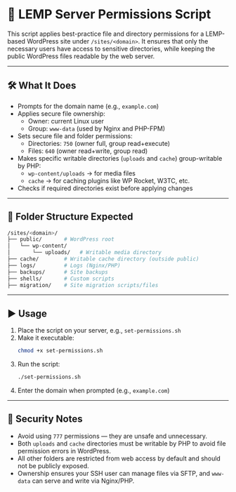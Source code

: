 # 🔐 LEMP Server Permissions Script

This script applies best-practice file and directory permissions for a LEMP-based WordPress site under `/sites/<domain>`. It ensures that only the necessary users have access to sensitive directories, while keeping the public WordPress files readable by the web server.

---

## 🛠️ What It Does

- Prompts for the domain name (e.g., `example.com`)
- Applies secure file ownership:  
  - Owner: current Linux user  
  - Group: `www-data` (used by Nginx and PHP-FPM)
- Sets secure file and folder permissions:
  - Directories: `750` (owner full, group read+execute)
  - Files: `640` (owner read+write, group read)
- Makes specific writable directories (`uploads` and `cache`) group-writable by PHP:
  - `wp-content/uploads` → for media files
  - `cache` → for caching plugins like WP Rocket, W3TC, etc.
- Checks if required directories exist before applying changes

---

## 📂 Folder Structure Expected

```bash
/sites/<domain>/
├── public/       # WordPress root
│   └── wp-content/
│       └── uploads/   # Writable media directory
├── cache/        # Writable cache directory (outside public)
├── logs/         # Logs (Nginx/PHP)
├── backups/      # Site backups
├── shells/       # Custom scripts
├── migration/    # Site migration scripts/files
```

---

## ▶️ Usage

1. Place the script on your server, e.g., `set-permissions.sh`
2. Make it executable:
   ```bash
   chmod +x set-permissions.sh
   ```
3. Run the script:
   ```bash
   ./set-permissions.sh
   ```
4. Enter the domain when prompted (e.g., `example.com`)

---

## 🔐 Security Notes

- Avoid using `777` permissions — they are unsafe and unnecessary.
- Both `uploads` and `cache` directories must be writable by PHP to avoid file permission errors in WordPress.
- All other folders are restricted from web access by default and should not be publicly exposed.
- Ownership ensures your SSH user can manage files via SFTP, and `www-data` can serve and write via Nginx/PHP.
